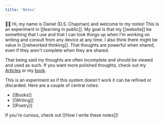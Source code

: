 ```yaml
---
title: 'Notes'
---
```


👋🏻 Hi, my name is Daniel (D.S. Chapman) and welcome to my notes! This is an experiment in [[learning in public]]. My goal is that my [[website]] be something that I use and that I can look things up when I'm working on writing and consult from any device at any time. I also think there might be value in [[networked thinking]]. That thoughts are powerful when shared, even if they aren't complete when they are shared.

That being said my thoughts are often incomplete and should be viewed and used as such. If you want more polished thoughts, check out my [Articles](/articles) or my [book](/poetry/seasons-of-thought).

This is an experiment so if this system doesn't work it can be refined or discarded. Here are a couple of central notes:

- [[Books]]
- [[Writing]]
- [[Poetry]]

If you're curious, check out [[How I write these notes]]!
